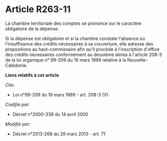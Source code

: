 # Article R263-11

La chambre territoriale des comptes se prononce sur le caractère obligatoire de la dépense. 

Si la dépense est obligatoire et si la chambre constate l'absence ou l'insuffisance des crédits nécessaires à sa couverture,
elle adresse des propositions au haut-commissaire afin qu'il procède à l'inscription d'office des crédits nécessaires
conformément au deuxième alinéa à l'article 208-3 de la loi organique n° 99-209 du 19 mars 1999 relative à la Nouvelle-
Calédonie.

**Liens relatifs à cet article**

_Cite_:

  - Loi n°99-209 du 19 mars 1999 - art. 208-3 (V)

_Codifié par_:

  - Décret n°2000-338 du 14 avril 2000

_Modifié par_:

  - Décret n°2013-268 du 29 mars 2013 - art. 71
